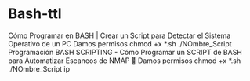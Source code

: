 # Bash-ttl
Cómo Programar en BASH | Crear un Script para Detectar el Sistema Operativo de un PC
Damos permisos chmod +x *.sh
./NOmbre_Script
Programación BASH SCRIPTING - Cómo Programar un SCRIPT de BASH para Automatizar Escaneos de NMAP 🐧
Damos permisos chmod +x *.sh
./NOmbre_Script ip
